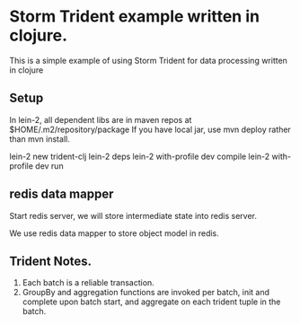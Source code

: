# Storm Trident example written in clojure.

This is a simple example of using Storm Trident for data processing written in clojure

## Setup

In lein-2, all dependent libs are in maven repos at $HOME/.m2/repository/package
If you have local jar, use mvn deploy rather than mvn install.

  lein-2 new trident-clj
  lein-2 deps
  lein-2 with-profile dev compile
  lein-2 with-profile dev run


## redis data mapper

Start redis server, we will store intermediate state into redis server.

We use redis data mapper to store object model in redis.


## Trident Notes.

1. Each batch is a reliable transaction. 
2. GroupBy and aggregation functions are invoked per batch, init and complete upon batch start, and aggregate on each trident tuple in the batch.

